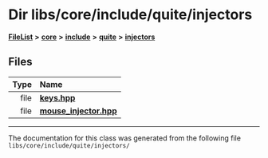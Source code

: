 

# Dir libs/core/include/quite/injectors



[**FileList**](files.md) **>** [**core**](dir_6f77a39b07c019ccd7492ea87272f732.md) **>** [**include**](dir_25de89a49d1da2858ac6330785c12b40.md) **>** [**quite**](dir_6f50b8774c4552618988001c2022dcf6.md) **>** [**injectors**](dir_3608ef6849ab2123a7cae9eea604e8ae.md)












## Files

| Type | Name |
| ---: | :--- |
| file | [**keys.hpp**](keys_8hpp.md) <br> |
| file | [**mouse\_injector.hpp**](core_2include_2quite_2injectors_2mouse__injector_8hpp.md) <br> |



























































------------------------------
The documentation for this class was generated from the following file `libs/core/include/quite/injectors/`

